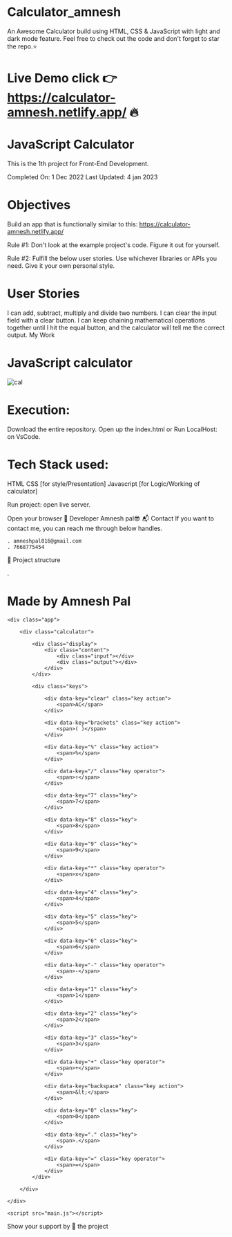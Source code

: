 # Calculator_amnesh

An Awesome Calculator build using HTML, CSS &amp; JavaScript with light and dark mode feature. Feel free to check out the code and don't forget to star the repo.⭐




# Live Demo  click 👉 https://calculator-amnesh.netlify.app/ 🔥



# JavaScript Calculator
This is the 1th project for Front-End Development.

Completed On:  1 Dec 2022
Last Updated:  4 jan 2023



# Objectives
Build an app that is functionally similar to this: https://calculator-amnesh.netlify.app/

Rule #1: Don't look at the example project's code. Figure it out for yourself.

Rule #2: Fulfill the below user stories. Use whichever libraries or APIs you need. Give it your own personal style.




# User Stories
I can add, subtract, multiply and divide two numbers.
I can clear the input field with a clear button.
I can keep chaining mathematical operations together until I hit the equal button, and the calculator will tell me the correct output.
My Work



# JavaScript calculator
![cal](https://user-images.githubusercontent.com/88304047/211557208-90e4cdac-6cd7-4757-bb1d-7aa275e31226.jpg)



# Execution:
Download the entire repository.
Open up the index.html or Run LocalHost: on VsCode.



# Tech Stack used:
HTML
CSS [for style/Presentation]
Javascript [for Logic/Working of calculator]



Run project:
open live server.



Open your browser
👤 Developer
Amnesh pal😎
📬 Contact
If you want to contact me, you can reach me through below handles.

    . amneshpal016@gmail.com
    . 7668775454
📁 Project structure

. <!DOCTYPE html>
  <html lang="en">
  <head>
	<meta charset="UTF-8">
	<meta http-equiv="X-UA-Compatible" content="IE=edge">
	<meta name="viewport" content="width=device-width, initial-scale=1.0">
	<title>Calculator</title>
	<link rel="stylesheet" href="main.css" />
</head>
<body>
	<div style="border-color: rgb(226, 43, 128);"><h1>Made by Amnesh Pal</h1></div>
	
	<div class="app">
    
		<div class="calculator">

			<div class="display">
				<div class="content">
					<div class="input"></div>
					<div class="output"></div>
				</div>
			</div>

			<div class="keys">

				<div data-key="clear" class="key action">
					<span>AC</span>
				</div>

				<div data-key="brackets" class="key action">
					<span>( )</span>
				</div>

				<div data-key="%" class="key action">
					<span>%</span>
				</div>

				<div data-key="/" class="key operator">
					<span>÷</span>
				</div>

				<div data-key="7" class="key">
					<span>7</span>
				</div>

				<div data-key="8" class="key">
					<span>8</span>
				</div>

				<div data-key="9" class="key">
					<span>9</span>
				</div>

				<div data-key="*" class="key operator">
					<span>x</span>
				</div>

				<div data-key="4" class="key">
					<span>4</span>
				</div>

				<div data-key="5" class="key">
					<span>5</span>
				</div>

				<div data-key="6" class="key">
					<span>6</span>
				</div>

				<div data-key="-" class="key operator">
					<span>-</span>
				</div>

				<div data-key="1" class="key">
					<span>1</span>
				</div>

				<div data-key="2" class="key">
					<span>2</span>
				</div>

				<div data-key="3" class="key">
					<span>3</span>
				</div>

				<div data-key="+" class="key operator">
					<span>+</span>
				</div>

				<div data-key="backspace" class="key action">
					<span>&lt;</span>
				</div>

				<div data-key="0" class="key">
					<span>0</span>
				</div>

				<div data-key="." class="key">
					<span>.</span>
				</div>
				
				<div data-key="=" class="key operator">
					<span>=</span>
				</div>
			</div>

		</div>

	</div>

	<script src="main.js"></script>
   </body>
   </html>

Show your support by 🌟 the project
